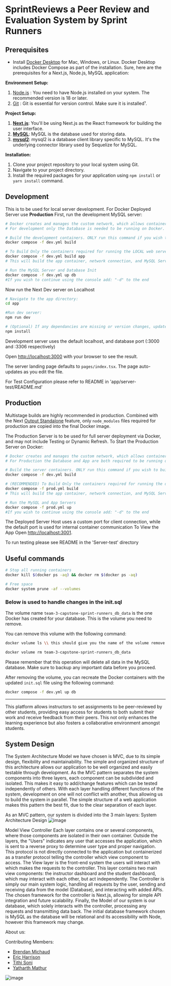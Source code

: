 
# SprintReviews a Peer Review and Evaluation System by Sprint Runners

## Prerequisites

- Install [Docker Desktop](https://docs.docker.com/get-docker) for Mac, Windows, or Linux. Docker Desktop includes Docker Compose as part of the installation.
Sure, here are the prerequisites for a Next.js, Node.js, MySQL application:

**Environment Setup:**
1. [Node.js](https://nodejs.org/en/download/prebuilt-installer/current) : You need to have Node.js installed on your system. The recommended version is 18 or later.
2. [Git](https://git-scm.com/downloads) : Git is essential for version control. Make sure it is installed¹.

**Project Setup:**
1. [**Next.js**](https://nextjs.org/docs/getting-started/installation): You'll be using Next.js as the React framework for building the user interface.
2. [**MySQL**](https://dev.mysql.com/downloads/): MySQL is the database used for storing data.
3. [**mysql2**](https://www.npmjs.com/package/mysql2): mysql2 is a database client library specific to MySQL. It's the underlying connector library used by Sequelize for MySQL.

**Installation:**
1. Clone your project repository to your local system using Git.
2. Navigate to your project directory.
3. Install the required packages for your application using `npm install` or `yarn install` command.

## Development
This is to be used for local server development. For Docker Deployed Server use **Production**
First, run the development MySQL server:

```bash
# Docker creates and manages the custom network, which allows containers to communicate via the internal port
# For development only the Database is needed to be running on Docker.

# Build the development containers. ONLY run this command if you wish to build testing containers as well!
docker compose -f dev.yml build 

# To Build Only the containers required for running the LOCAL web server, USE:
docker compose -f dev.yml build app
# This will build the app container, network connection, and MySQL Server ONLY.

# Run the MySQL Server and Database Init
docker compose -f dev.yml up db 
#If you wish to continue using the console add: "-d" to the end
```
Now run the Next Dev server on Localhost

```bash
# Navigate to the app directory:
cd app

#Run dev server:
npm run dev

# (Optional) If any dependancies are missing or version changes, update package contents in the app directory:
npm install
```
Development server uses the default localhost, and database port (:3000 and :3306 respectively)

Open [http://localhost:3000](http://localhost:3000) with your browser to see the result.

The server landing page defaults to `pages/index.tsx`. The page auto-updates as you edit the file.

For Test Configuration please refer to README in 'app/server-test/README.md'


## Production

Multistage builds are highly recommended in production. Combined with the Next [Output Standalone](https://nextjs.org/docs/advanced-features/output-file-tracing#automatically-copying-traced-files) feature, only `node_modules` files required for production are copied into the final Docker image.

The Production Server is to be used for full server deployment via Docker, and may not include Testing or Dynamic Refresh.
To Start the Production Server on Docker:
```bash
# Docker creates and manages the custom network, which allows containers to communicate via the internal port
# For Production the Database and App are both required to be running on Docker.

# Build the server containers. ONLY run this command if you wish to build testing containers as well!
docker compose -f dev.yml build 

# (RECOMMENDED) To Build Only the containers required for running the deployed web server, USE:
docker compose -f prod.yml build
# This will build the app container, network connection, and MySQL Server ONLY.

# Run the MySQL and App Servers
docker compose -f prod.yml up
#If you wish to continue using the console add: "-d" to the end
```
The Deployed Server Host uses a custom port for client connection, while the default port is used for internal container communication
To View the App Open [http://localhost:3001](http://localhost:3001).

To run testing please see README in the 'Server-test' directory
## Useful commands

```bash
# Stop all running containers
docker kill $(docker ps -aq) && docker rm $(docker ps -aq)

# Free space
docker system prune -af --volumes


```
### Below is used to handle changes in the init.sql
The volume name `team-3-capstone-sprint-runners_db_data` is the one Docker has created for your database. This is the volume you need to remove. 

You can remove this volume with the following command:

```bash
docker volume ls \\ this should give you the name of the volume remove that 

```

```bash
docker volume rm team-3-capstone-sprint-runners_db_data
```

Please remember that this operation will delete all data in the MySQL database. Make sure to backup any important data before you proceed.

After removing the volume, you can recreate the Docker containers with the updated `init.sql` file using the following command:

```bash
docker compose -f dev.yml up db 
```
<hr>
This platform allows instructors to set assignments to be peer-reviewed by other students, providing easy access for students to both submit their work and receive feedback from their peers. This not only enhances the learning experience but also fosters a collaborative environment amongst students.

## System Design
The System Architecture Model we have chosen is MVC, due to its simple design, flexibility and maintainability. The simple and organized structure of this architecture allows our application to be well organized and easily testable through development. As the MVC pattern separates the system components into three layers, each component can be subdivided and isolated. This makes it easy to add/change features which can be tested independently of others. With each layer handling different functions of the system, development on one will not conflict with another, thus allowing us to build the system in parallel. The simple structure of a web application makes this pattern the best fit, due to the clear separation of each layer.

As an MVC pattern, our system is divided into the 3 main layers:
System Architecture Design
![image](https://github.com/user-attachments/assets/3c1b6e06-aafb-4bb8-a381-97fb938afeff)

Model
View
Controller
Each layer contains one or several components, where those components are isolated in their own container. Outside the layers, the "Users" indicates any user that accesses the application, which is sent to a reverse proxy to determine user type and proper navigation. This protocol is not directly connected to the application but containerized as a transfer protocol telling the controller which view component to access. The View layer is the front-end system the users will interact with which makes the requests to the controller. This layer contains two main view components: the instructor dashboard and the student dashboard, which may interact with each other, but act independently. The Controller is simply our main system logic, handling all requests by the user, sending and receiving data from the model (Database), and interacting with added APIs. The chosen framework for the controller is Next.js, allowing for simple API integration and future scalability. Finally, the Model of our system is our database, which solely interacts with the controller, processing any requests and transmitting data back. The initial database framework chosen is MySQL as the database will be relational and its accessibility with Node, however this framework may change.




About us:

Contributing Members:

- [Brendan Michaud](https://github.com/ThatOth3rGuy)
- [Eric Harrison](https://github.com/EricHarrison72)
- [Tithi Soni](https://www.linkedin.com/in/tithi-soni/)
- [Yatharth Mathur ](https://yatharth711.github.io/)

![image](https://github.com/user-attachments/assets/1e22a1fd-d8af-4463-b886-de392d1c8d93)


